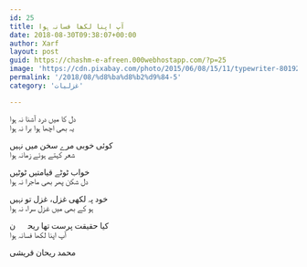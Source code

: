 ```yaml
---
id: 25
title: آپ اپنا لکھا فسانہ ہوا
date: 2018-08-30T09:38:07+00:00
author: Xarf
layout: post
guid: https://chashm-e-afreen.000webhostapp.com/?p=25
image: 'https://cdn.pixabay.com/photo/2015/06/08/15/11/typewriter-801921_1280.jpg'
permalink: '/2018/08/%d8%ba%d8%b2%d9%84-5'
category: 'غزلیات'

---
```


<span style="font-family: Mehr;">دل کا میں درد آشنا نہ ہوا</span>  
<span style="font-family: Mehr;">یہ بھی اچھا ہوا برا نہ ہوا</span>

<span style="font-family: Mehr;">کوئی خوبی مرے سخن میں نہیں</span>  
<span style="font-family: Mehr;">شعر کہتے ہوئے زمانہ ہوا</span>

<span style="font-family: Mehr;">خواب ٹوٹے قیامتیں ٹوٹیں</span>  
<span style="font-family: Mehr;">دل شکن پھر بھی ماجرا نہ ہوا</span>

<span style="font-family: Mehr;">خود پہ لکھی غزل، غزل تو نہیں</span>  
<span style="font-family: Mehr;">ہو کے بھی میں غزل سرا، نہ ہوا</span>

<span style="font-family: Mehr;">کیا حقیقت پرست تھا ریحاؔن</span>  
<span style="font-family: Mehr;">آپ اپنا لکھا فسانہ ہوا</span>

<span style="font-family: Mehr;">محمد ریحان قریشی</span>
